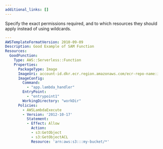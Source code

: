 ```yaml
---
additional_links: []
---
```


Specify the exact permissions required, and to which resources they should apply instead of using wildcards.

```yaml
---
AWSTemplateFormatVersion: 2010-09-09
Description: Good Example of SAM Function
Resources:
  GoodFunction:
    Type: AWS::Serverless::Function
    Properties:
      PackageType: Image
      ImageUri: account-id.dkr.ecr.region.amazonaws.com/ecr-repo-name:image-name
      ImageConfig:
        Command:
          - "app.lambda_handler"
        EntryPoint:
          - "entrypoint1"
        WorkingDirectory: "workDir"
      Policies:  
        - AWSLambdaExecute
        - Version: '2012-10-17'
          Statement:
          - Effect: Allow
            Action:
            - s3:GetObject
            - s3:GetObjectACL
            Resource: 'arn:aws:s3:::my-bucket/*'
```
